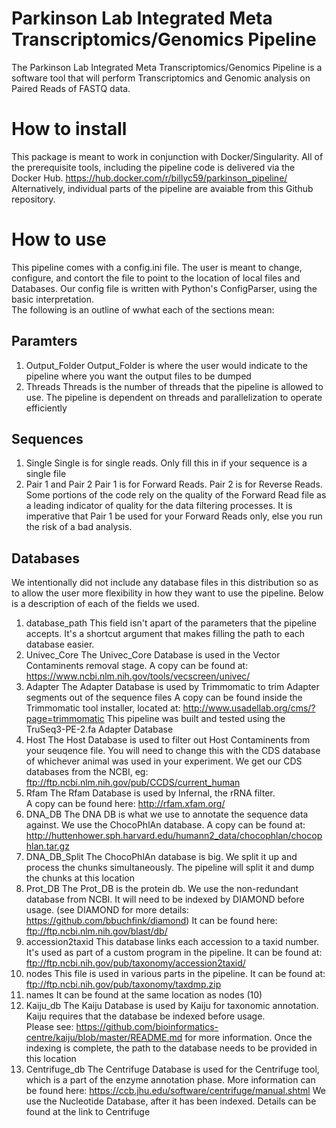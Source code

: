 # Parkinson Lab Integrated Meta Transcriptomics/Genomics Pipeline
The Parkinson Lab Integrated Meta Transcriptomics/Genomics Pipeline is a software tool that will perform Transcriptomics and Genomic analysis
on Paired Reads of FASTQ data.

# How to install
This package is meant to work in conjunction with Docker/Singularity.  All of the prerequisite tools, including the pipeline code
is delivered via the Docker Hub. https://hub.docker.com/r/billyc59/parkinson_pipeline/
Alternatively, individual parts of the pipeline are avaiable from this Github repository.

# How to use
This pipeline comes with a config.ini file.  The user is meant to change, configure, and contort the file to point to the location of local files and Databases.
Our config file is written with Python's ConfigParser, using the basic interpretation.  
The following is an outline of wwhat each of the sections mean:

## Paramters
1) Output_Folder
Output_Folder is where the user would indicate to the pipeline where you want the output files to be dumped
2) Threads
Threads is the number of threads that the pipeline is allowed to use.  The pipeline is dependent on threads and parallelization to operate efficiently

## Sequences
1) Single
Single is for single reads.  Only fill this in if your sequence is a single file
2) Pair 1 and Pair 2
Pair 1 is for Forward Reads.  Pair 2 is for Reverse Reads.  Some portions of the code rely on the quality of the Forward Read file as a leading indicator of quality for the data filtering processes.  It is imperative that Pair 1 be used for your Forward Reads only, else you run the risk of a bad analysis. 

## Databases
We intentionally did not include any database files in this distribution so as to allow the user more flexibility in how they want to use the pipeline.  Below is a description of each of the fields we used.  
1) database_path
This field isn't apart of the parameters that the pipeline accepts.  It's a shortcut argument that makes filling the path to each database easier.
2) Univec_Core
The Univec_Core Database is used in the Vector Contaminents removal stage.  A copy can be found at: https://www.ncbi.nlm.nih.gov/tools/vecscreen/univec/
3) Adapter
The Adapter Database is used by Trimmomatic to trim Adapter segments out of the sequence files
A copy can be found inside the Trimmomatic tool installer, located at: http://www.usadellab.org/cms/?page=trimmomatic
This pipeline was built and tested using the TruSeq3-PE-2.fa Adapter Database
4) Host
The Host Database is used to filter out Host Contaminents from your seuqence file.  You will need to change this with the CDS database of whichever animal was used in your experiment.
We get our CDS databases from the NCBI, eg: ftp://ftp.ncbi.nlm.nih.gov/pub/CCDS/current_human
5) Rfam
The Rfam Database is used by Infernal, the rRNA filter.  
A copy can be found here: http://rfam.xfam.org/
6) DNA_DB
The DNA DB is what we use to annotate the sequence data against.  We use the ChocoPhlAn database.
A copy can be found at: http://huttenhower.sph.harvard.edu/humann2_data/chocophlan/chocophlan.tar.gz
7) DNA_DB_Split
The ChocoPhlAn database is big.  We split it up and process the chunks simultaneously.  The pipeline will split it and dump the chunks at this location
8) Prot_DB
The Prot_DB is the protein db.  We use the non-redundant database from NCBI.  It will need to be indexed by DIAMOND before usage. (see DIAMOND for more details: https://github.com/bbuchfink/diamond)
It can be found here: ftp://ftp.ncbi.nlm.nih.gov/blast/db/
9) accession2taxid
This database links each accession to a taxid number.  It's used as part of a custom program in the pipeline.
It can be found at: ftp://ftp.ncbi.nih.gov/pub/taxonomy/accession2taxid/
10) nodes
This file is used in various parts in the pipeline.
It can be found at: ftp://ftp.ncbi.nih.gov/pub/taxonomy/taxdmp.zip
11) names
It can be found at the same location as nodes (10)
12) Kaiju_db
The Kaiju Database is used by Kaiju for taxonomic annotation.  Kaiju requires that the database be indexed before usage.  
Please see: https://github.com/bioinformatics-centre/kaiju/blob/master/README.md for more information.  Once the indexing is complete, the path to the database needs to be provided in this location
13) Centrifuge_db
The Centrifuge Database is used for the Centrifuge tool, which is a part of the enzyme annotation phase.  More information can be found here: https://ccb.jhu.edu/software/centrifuge/manual.shtml
We use the Nucleotide Database, after it has been indexed.  Details can be found at the link to Centrifuge

